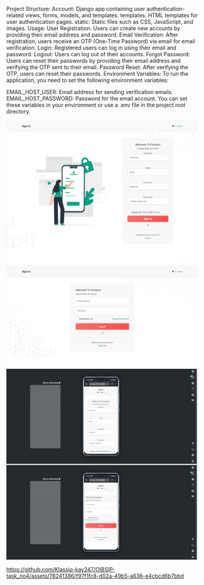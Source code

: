 Project Structure:
Account: Django app containing user authentication-related views, forms, models, and templates.
templates: HTML templates for user authentication pages.
static: Static files such as CSS, JavaScript, and images.
Usage:
User Registration: Users can create new accounts by providing their email address and password.
Email Verification: After registration, users receive an OTP (One-Time Password) via email for email verification.
Login: Registered users can log in using their email and password.
Logout: Users can log out of their accounts.
Forgot Password: Users can reset their passwords by providing their email address and verifying the OTP sent to their email.
Password Reset: After verifying the OTP, users can reset their passwords.
Environment Variables:
To run the application, you need to set the following environment variables:

EMAIL_HOST_USER: Email address for sending verification emails.
EMAIL_HOST_PASSWORD: Password for the email account.
You can set these variables in your environment or use a .env file in the project root directory.

<img src="scrnli_3_14_2024_5-14-44 PM.png">
<img src="scrnli_3_14_2024_5-18-19 PM.png">
<img src="scrnli_3_14_2024_5-19-20 PM.png">
<img src="scrnli_3_14_2024_5-19-34 PM.png">

https://github.com/Klassiq-kay247/OIBSIP-task_no4/assets/78241386/f97f1fc8-d02a-49b5-a636-e4cbcd6b7bbd


